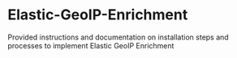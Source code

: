 # Elastic-GeoIP-Enrichment
Provided instructions and documentation on installation steps and processes to implement Elastic GeoIP Enrichment
